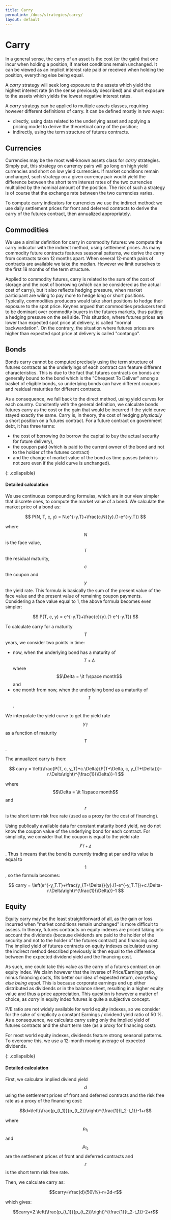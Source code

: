 ```yaml
---
title: Carry
permalink: /docs/strategies/carry/
layout: default
---
```


# Carry

In a general sense, the carry of an asset is the cost (or the gain) that one incur when holding a position, if market conditions remain unchanged. It can be viewed as an implicit interest rate paid or received when holding the position, everything else being equal.

A *carry* strategy will seek long exposure to the assets which yield the highest interest rate (in the sense previously described) and short exposure to the assets which yields the lowest negative interest rates.

A *carry* strategy can be applied to multiple assets classes, requiring however different definitions of carry. It can be defined mostly in two ways:
- directly, using data related to the underlying asset and applying a pricing model to derive the theoretical carry of the position;
- indirectly, using the term structure of futures contracts.

## Currencies

Currencies may be the most well-known assets class for *carry* strategies. Simply put, this strategy on currency pairs will go long on high yield currencies and short on low yield currencies. If market conditions remain unchanged, such strategy on a given currency pair would yield the difference between the short term interest rates of the two currencies multiplied by the nominal amount of the position. The risk of such a strategy is of course that the exchange rate between the two currencies varies.

To compute carry indicators for currencies we use the indirect method: we use daily settlement prices for front and deferred contracts to derive the carry of the futures contract, then annualized appropriately.

## Commodities

We use a similar definition for carry in commodity futures: we compute the carry indicator with the indirect method, using settlement prices. As many commodity future contracts features seasonal patterns, we derive the carry from contracts taken 12 months apart. When several 12-month pairs of contracts are available we take the median. However we limit ourselves to the first 18 months of the term structure.

Applied to commodity futures, carry is related to the sum of the cost of storage and the cost of borrowing (which can be considered as the actual cost of carry), but it also reflects hedging pressure, when market participant are wiling to pay more to hedge long or short positions. Typically, commodities producers would take short positions to hedge their exposure to the spot price. Keynes argued that commodities producers tend to be dominant over commodity buyers in the futures markets, thus putting a hedging pressure on the sell side. This situation, where futures prices are lower than expected spot price at delivery, is called "normal backwardation". On the contrary, the situation where futures prices are higher than expected spot price at delivery is called "contango".

## Bonds

Bonds carry cannot be computed precisely using the term structure of futures contracts as the underlyings of each contract can feature different characteristics. This is due to the fact that futures contracts on bonds are generally bound to the bond which is the "Cheapest To Deliver" among a basket of eligible bonds, so underlying bonds can have different coupons and residual maturities for different contracts.

As a consequence, we fall back to the direct method, using yield curves for each country. Consitently with the general definition, we calculate bonds futures carry as the cost or the gain that would be incurred if the yield curve stayed exactly the same. Carry is, in theory, the cost of hedging *physically* a short position on a futures contract. For a future contract on government debt, it has three terms: 

* the cost of borrowing (to borrow the capital to buy the actual security for future delivery), 
* the coupon paid (which is paid to the current owner of the bond and not to the holder of the futures contract) 
* and the change of market value of the bond as time passes (which is not zero even if the yield curve is unchanged).

{: .collapsible}
#### Detailed calculation

We use continuous compounding formulas, which are in our view simpler that discrete ones, to compute the market value of a bond. We calculate the market price of a bond as:

$$ P(N, T, c, y) = N.e^{-y.T}+\frac{c.N}{y}.(1-e^{-y.T}) $$

where $$N$$ is the face value, $$T$$ the residual maturity, $$c$$ the coupon and $$y$$ the yield rate. This formula is basically the sum of the present value of the face value and the present value of remaining coupon payments. Considering a face value equal to 1, the above formula becomes even simpler:

$$ P(T, c, y) = e^{-y.T}+\frac{c}{y}.(1-e^{-y.T}) $$

To calculate carry for a maturity $$T$$ years, we consider two points in time:
* now, when the underlying bond has a maturity of $$T+\Delta$$ where $$\Delta = \it 1\space month$$ and
* one month from now, when the underlying bond as a maturity of $$T$$.

We interpolate the yield curve to get the yield rate $$y_T$$ as a function of maturity $$T$$.

The annualized carry is then:

$$ carry = \left(\frac{P(T, c, y_T)+c.\Delta}{P(T+\Delta, c, y_{T+\Delta})}-r.\Delta\right)^{\frac{1}{\Delta}}-1 $$

where $$\Delta = \it 1\space month$$ and $$r$$ is the short term risk free rate (used as a proxy for the cost of financing).

Using publically available data for constant maturity bond yield, we do not know the coupon value of the underlying bond for each contract. For simplicity, we consider that the coupon is equal to the yield rate $$y_{T+\Delta}$$. Thus it means that the bond is currently trading at par and its value is equal to $$1$$, so the formula becomes:

$$ carry = \left(e^{-y_T.T}+\frac{y_{T+\Delta}}{y}.(1-e^{-y_T.T})+c.\Delta-r.\Delta\right)^{\frac{1}{\Delta}}-1 $$

## Equity

Equity carry may be the least straightforward of all, as the gain or loss incurred when "market conditions remain unchanged" is more difficult to assess. In theory, futures contracts on equity indexes are priced taking into account the dividends (because dividends are paid to the holder of the security and not to the holder of the futures contract) and financing cost. The implied yield of futures contracts on equity indexes calculated using the indirect method described previously is then equal to the difference between the expected dividend yield and the financing cost.

As such, one could take this value as the carry of a futures contract on an equity index. We claim however that the inverse of Price/Earnings ratio, minus financing costs, fits better our idea of expected return, *everything else being equal*. This is because corporate earnings end up either distributed as dividends or in the balance sheet, resulting in a higher equity value and thus a price appreciation. This question is however a matter of choice, as *carry* in equity index futures is quite a subjective concept.

P/E ratio are not widely available for world equity indexes, so we consider for the sake of simplicity a constant Earnings / dividend yield ratio of 50 %. As a consequence, we calculate carry using only the implied yield of futures contracts and the short term rate (as a proxy for financing cost).

For most world equity indexes, dividends feature strong seasonal patterns. To overcome this, we use a 12-month moving average of expected dividends.

{: .collapsible}
#### Detailed calculation

First, we calculate implied diviend yield $$d$$ using the settlement prices of front and deferred contracts and the risk free rate as a proxy of the financing cost:

$$d=\left(\frac{p_{t_1}}{p_{t_2}}\right)^{\frac{1}{t_2-t_1}}-1+r$$

where $$p_{t_1}$$ and $$p_{t_2}$$ are the settlement prices of front and deferred contracts and $$r$$ is the short term risk free rate.

Then, we calculate carry as:

$$carry=\frac{d}{50\%}-r=2d-r$$

which gives:

$$carry=2.\left(\frac{p_{t_1}}{p_{t_2}}\right)^{\frac{1}{t_2-t_1}}-2+r$$

